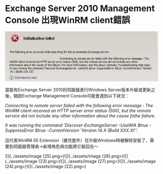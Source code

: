 # Exchange Server 2010 Management Console 出現WinRM client錯誤

![](../assets/2-27-2014-11-18-23-AM.jpg)

當裝有Exchange Server 2010的伺服器進行Windows Server版本升級或更新之後，開啟Exchange Management Console可能會遇到以下狀況：

_Connecting to remote server failed with the following error message : The WinRM client received an HTTP server error status (500), but the remote service did not include any other information about the cause fothe failure._&#x20;

_It was running the command 'Discover-ExchangeServer -UseWIA $true -SuppressError $true -CurrentVersion 'Version 14.X (Build XXX.X)''._

這代表WinRM IIS Extension（擴充套件）在升級Windows時被解除安裝了，需要到伺服器管理員->新增角色與功能將它裝回去～

![](../assets/image (25).png>)![](../assets/image (26).png>)![](../assets/image (23).png>)![](../assets/image (27).png>)![](../assets/image (24).png>)![](../assets/image (22).png>)
